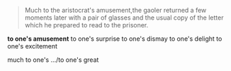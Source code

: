 >Much to the aristocrat's amusement,the gaoler returned a few moments later with a pair of glasses and the usual copy of the letter which he prepared to read to the prisoner.

**to one's amusement**
to one's surprise
to one's dismay
to one's delight
to one's excitement

much to one's .../to one's great 